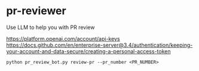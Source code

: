 # pr-reviewer
Use LLM to help you with PR review 


https://platform.openai.com/account/api-keys
https://docs.github.com/en/enterprise-server@3.4/authentication/keeping-your-account-and-data-secure/creating-a-personal-access-token



```
python pr_review_bot.py review-pr --pr_number <PR_NUMBER>
```